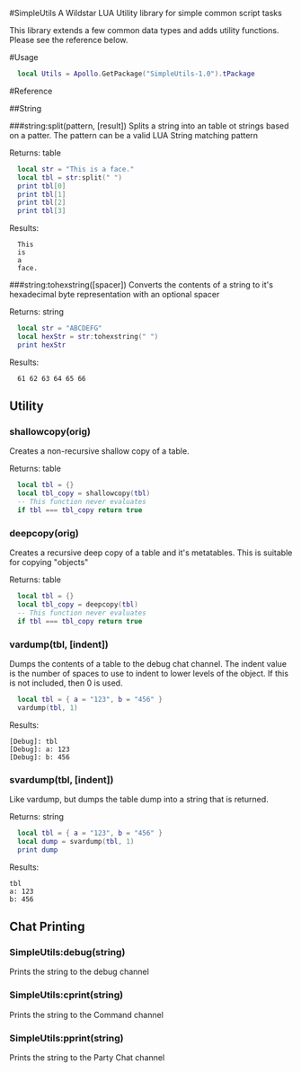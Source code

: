 #SimpleUtils
A Wildstar LUA Utility library for simple common script tasks

This library extends a few common data types and adds utility functions. Please see the reference below.

#Usage
```lua
  local Utils = Apollo.GetPackage("SimpleUtils-1.0").tPackage
```

#Reference

##String

###string:split(pattern, [result])
Splits a string into an table ot strings based on a patter. The pattern can be a valid LUA String matching pattern

Returns: table

```lua
  local str = "This is a face."
  local tbl = str:split(" ")
  print tbl[0]
  print tbl[1]
  print tbl[2]
  print tbl[3]
```

Results:
```
  This
  is
  a
  face.
```

###string:tohexstring([spacer])
Converts the contents of a string to it's hexadecimal byte representation with an optional spacer

Returns: string

```lua
  local str = "ABCDEFG"
  local hexStr = str:tohexstring(" ")
  print hexStr
```

Results:
```
  61 62 63 64 65 66
```

## Utility

### shallowcopy(orig)
Creates a non-recursive shallow copy of a table.

Returns: table

```lua
  local tbl = {}
  local tbl_copy = shallowcopy(tbl)
  -- This function never evaluates
  if tbl === tbl_copy return true
```

### deepcopy(orig)
Creates a recursive deep copy of a table and it's metatables. This is suitable for copying "objects"

Returns: table

```lua
  local tbl = {}
  local tbl_copy = deepcopy(tbl)
  -- This function never evaluates
  if tbl === tbl_copy return true
```

### vardump(tbl, [indent])
Dumps the contents of a table to the debug chat channel. The indent value is the number of spaces to use to indent to lower levels of the object. If this is not included, then 0 is used.

```lua
  local tbl = { a = "123", b = "456" }
  vardump(tbl, 1)
```

Results:
```
[Debug]: tbl
[Debug]: a: 123
[Debug]: b: 456
```

### svardump(tbl, [indent])
Like vardump, but dumps the table dump into a string that is returned.

Returns: string

```lua
  local tbl = { a = "123", b = "456" }
  local dump = svardump(tbl, 1)
  print dump
```

Results:
```
tbl
a: 123
b: 456
```

## Chat Printing

### SimpleUtils:debug(string)
Prints the string to the debug channel

### SimpleUtils:cprint(string)
Prints the string to the Command channel

### SimpleUtils:pprint(string)
Prints the string to the Party Chat channel
